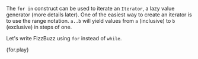 The `for in` construct can be used to iterate an `Iterator`, a lazy value
generator (more details later). One of the easiest way to create an iterator
is to use the range notation. `a..b` will yield values from `a` (inclusive) to `b`
(exclusive) in steps of one.

Let's write FizzBuzz using `for` instead of `while`.

{for.play}
